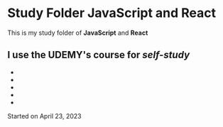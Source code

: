 # Study Folder JavaScript and React

This is my study folder of **JavaScript** and **React**

I use the **UDEMY's** course for *self-study*
-
-
-
-
-
-
Started on April 23, 2023
